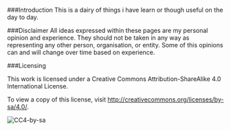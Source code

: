 ###Introduction
This is a dairy of things i have learn or though useful on the day to day.

###Disclaimer
All ideas expressed within these pages are my personal opinion and experience. They should not be taken in any way as representing any other person, organisation, or entity. Some of this opinions can and will change over time based on experience.

###Licensing

This work is licensed under a Creative Commons Attribution-ShareAlike 4.0 International License.

To view a copy of this license, visit http://creativecommons.org/licenses/by-sa/4.0/.

![CC4-by-sa](https://i.creativecommons.org/l/by-sa/4.0/88x31.png)